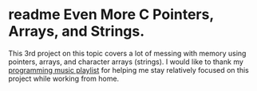 # readme Even More C Pointers, Arrays, and Strings.
This 3rd project on this topic covers a lot of messing with memory using pointers, arrays,
and character arrays (strings). I would like to thank my [programming music playlist](https://www.youtube.com/playlist?list=PLT3OMxC_4XmiPXQhDGDXLcpXbYJcI2d1Q) for
helping me stay relatively focused on this project while working from home.